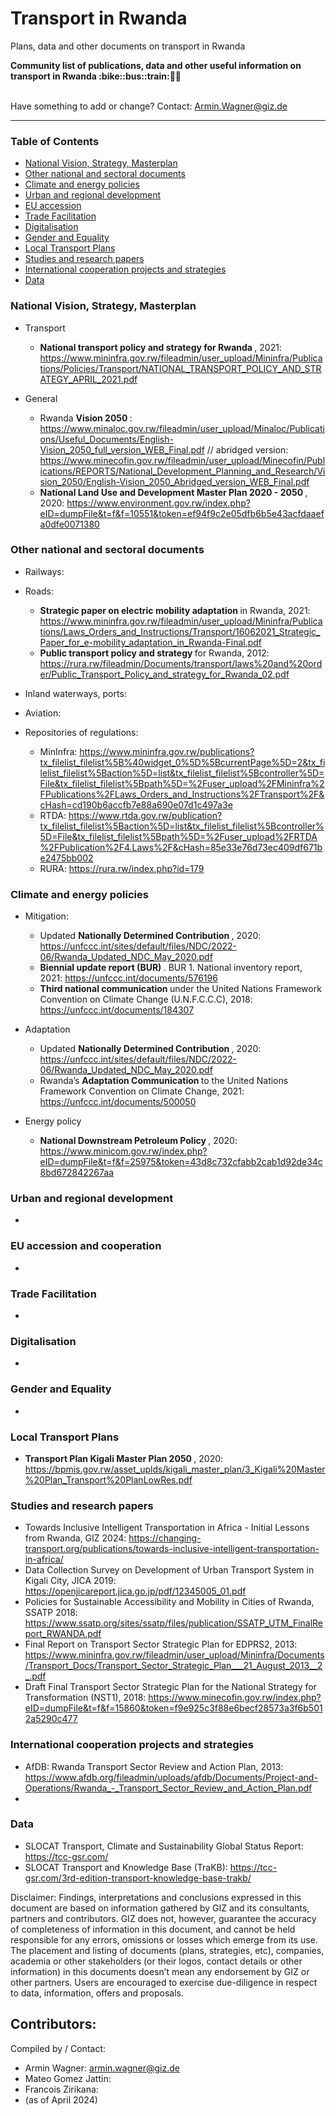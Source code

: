 # Transport in Rwanda
Plans, data and other documents on transport in Rwanda

<b> 
Community list of publications, data and other useful information on transport in Rwanda :bike::bus::train:🌳🚊
</b><br><br>

Have something to add or change? Contact: Armin.Wagner@giz.de

------------------------------

### Table of Contents

- [National Vision, Strategy, Masterplan](#National-Vision-Strategy-Masterplan)
- [Other national and sectoral documents](#other-national-sectoral-documents) 
- [Climate and energy policies](#climate-energy-policies)
- [Urban and regional development](#urban)
- [EU accession](#eu-accession)
- [Trade Facilitation](#trade-facilitation)  
- [Digitalisation](#digitalisation)
- [Gender and Equality](#gender)
- [Local Transport Plans](#local-transport-plans) 
- [Studies and research papers](#studies-research) 
- [International cooperation projects and strategies](#International-cooperation) 
- [Data](#data) 
  
### National Vision, Strategy, Masterplan <a name="national-vision-strategy-masterplan"></a> 

- Transport
  - <b> National transport policy and strategy for Rwanda </b>, 2021: https://www.mininfra.gov.rw/fileadmin/user_upload/Mininfra/Publications/Policies/Transport/NATIONAL_TRANSPORT_POLICY_AND_STRATEGY_APRIL_2021.pdf
  
- General
  - Rwanda <b> Vision 2050 </b>: https://www.minaloc.gov.rw/fileadmin/user_upload/Minaloc/Publications/Useful_Documents/English-Vision_2050_full_version_WEB_Final.pdf // abridged version: https://www.minecofin.gov.rw/fileadmin/user_upload/Minecofin/Publications/REPORTS/National_Development_Planning_and_Research/Vision_2050/English-Vision_2050_Abridged_version_WEB_Final.pdf
  - <b> National Land Use and Development Master Plan 2020 - 2050 </b>, 2020: https://www.environment.gov.rw/index.php?eID=dumpFile&t=f&f=10551&token=ef94f9c2e05dfb6b5e43acfdaaefa0dfe0071380

### Other national and sectoral documents <a name="other-national-sectoral-documents"></a> 

- Railways:
 
- Roads:
  - <b> Strategic paper on electric mobility adaptation </b> in Rwanda, 2021: https://www.mininfra.gov.rw/fileadmin/user_upload/Mininfra/Publications/Laws_Orders_and_Instructions/Transport/16062021_Strategic_Paper_for_e-mobility_adaptation_in_Rwanda-Final.pdf
  - <b> Public transport policy and strategy </b> for Rwanda, 2012: https://rura.rw/fileadmin/Documents/transport/laws%20and%20order/Public_Transport_Policy_and_strategy_for_Rwanda_02.pdf
    
- Inland waterways, ports:
  
- Aviation:

- Repositories of regulations:
  - MinInfra: https://www.mininfra.gov.rw/publications?tx_filelist_filelist%5B%40widget_0%5D%5BcurrentPage%5D=2&tx_filelist_filelist%5Baction%5D=list&tx_filelist_filelist%5Bcontroller%5D=File&tx_filelist_filelist%5Bpath%5D=%2Fuser_upload%2FMininfra%2FPublications%2FLaws_Orders_and_Instructions%2FTransport%2F&cHash=cd190b6accfb7e88a690e07d1c497a3e
  - RTDA: https://www.rtda.gov.rw/publication?tx_filelist_filelist%5Baction%5D=list&tx_filelist_filelist%5Bcontroller%5D=File&tx_filelist_filelist%5Bpath%5D=%2Fuser_upload%2FRTDA%2FPublication%2F4.Laws%2F&cHash=85e33e76d73ec409df671be2475bb002
  - RURA: https://rura.rw/index.php?id=179

### Climate and energy policies <a name="climate-energy-policies"></a> 

- Mitigation:
  - Updated <b> Nationally Determined Contribution </b>, 2020: https://unfccc.int/sites/default/files/NDC/2022-06/Rwanda_Updated_NDC_May_2020.pdf
  - <b> Biennial update report (BUR) </b>. BUR 1. National inventory report, 2021: https://unfccc.int/documents/576196
  - <b> Third national communication </b> under the United Nations Framework Convention on Climate Change (U.N.F.C.C.C), 2018: https://unfccc.int/documents/184307
        
- Adaptation
   - Updated <b> Nationally Determined Contribution </b>, 2020: https://unfccc.int/sites/default/files/NDC/2022-06/Rwanda_Updated_NDC_May_2020.pdf
   - Rwanda’s <b> Adaptation Communication </b> to the United Nations Framework Convention on Climate Change, 2021: https://unfccc.int/documents/500050
     
- Energy policy 
  - <b> National Downstream Petroleum Policy </b>, 2020: https://www.minicom.gov.rw/index.php?eID=dumpFile&t=f&f=25975&token=43d8c732cfabb2cab1d92de34c8bd672842267aa    

### Urban and regional development <a name="#urban"></a> 

-

### EU accession and cooperation <a name="eu-accession"></a> 

- 

### Trade Facilitation <a name="trade-facilitation"></a> 

-

### Digitalisation <a name="digitalisation"></a>

-

### Gender and Equality <a name="gender"></a>

-

### Local Transport Plans <a name="local-transport-plans"></a>  

- <b> Transport Plan Kigali Master Plan 2050 </b>, 2020: https://bpmis.gov.rw/asset_uplds/kigali_master_plan/3_Kigali%20Master%20Plan_Transport%20PlanLowRes.pdf

### Studies and research papers <a name="studies-research"></a> 

- Towards Inclusive Intelligent Transportation in Africa - Initial Lessons from Rwanda, GIZ 2024: https://changing-transport.org/publications/towards-inclusive-intelligent-transportation-in-africa/
- Data Collection Survey on Development of Urban Transport System in Kigali City, JICA 2019: https://openjicareport.jica.go.jp/pdf/12345005_01.pdf
- Policies for Sustainable Accessibility and Mobility in Cities of Rwanda, SSATP 2018: https://www.ssatp.org/sites/ssatp/files/publication/SSATP_UTM_FinalReport_RWANDA.pdf
- Final Report on Transport Sector Strategic Plan for EDPRS2, 2013: https://www.mininfra.gov.rw/fileadmin/user_upload/Mininfra/Documents/Transport_Docs/Transport_Sector_Strategic_Plan___21_August_2013__2_.pdf
- Draft Final Transport Sector Strategic Plan for the National Strategy for Transformation (NST1), 2018: https://www.minecofin.gov.rw/index.php?eID=dumpFile&t=f&f=15860&token=f9e925c3f88e6becf28573a3f6b5012a5290c477

### International cooperation projects and strategies <a name="international-cooperation"></a> 

- AfDB: Rwanda Transport Sector Review and Action Plan, 2013: https://www.afdb.org/fileadmin/uploads/afdb/Documents/Project-and-Operations/Rwanda_-_Transport_Sector_Review_and_Action_Plan.pdf
- 

### Data <a name="data"></a>

- SLOCAT Transport, Climate and Sustainability Global Status Report: https://tcc-gsr.com/ 
- SLOCAT Transport and Knowledge Base (TraKB):  https://tcc-gsr.com/3rd-edition-transport-knowledge-base-trakb/ 




Disclaimer: Findings, interpretations and conclusions expressed in this document are based on information gathered by GIZ and its consultants, partners and contributors. GIZ does not, however, guarantee the accuracy of completeness of information in this document, and cannot be held responsible for any errors, omissions or losses which emerge from its use. The placement and listing of documents (plans, strategies, etc), companies, academia or other stakeholders (or their logos, contact details or other information) in this documents doesn’t mean any endorsement by GIZ or other partners. Users are encouraged to exercise due-diligence in respect to data, information, offers and proposals.


Contributors:
-

Compiled by / Contact:
- Armin Wagner: armin.wagner@giz.de
- Mateo Gomez Jattin:
- Francois Zirikana: 
- (as of April 2024)
